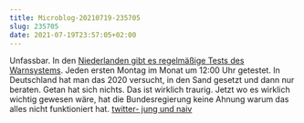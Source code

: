 ```yaml
---
title: Microblog-20210719-235705
slug: 235705
date: 2021-07-19T23:57:05+02:00
---
```


Unfassbar. In den [Niederlanden gibt es regelmäßige Tests des Warnsystems][1]. Jeden ersten Montag im Monat um 12:00 Uhr getestet. In Deutschland hat man das 2020 versucht, in den Sand gesetzt und dann nur beraten. Getan hat sich nichts. Das ist wirklich traurig. Jetzt wo es wirklich wichtig gewesen wäre, hat die Bundesregierung keine Ahnung warum das alles nicht funktioniert hat. [twitter- jung und naiv][2]


[1]: https://www.government.nl/topics/counterterrorism-and-national-security/question-and-answer/public-warning-sirens

[2]: https://twitter.com/TiloJung/status/1417103735457783813
